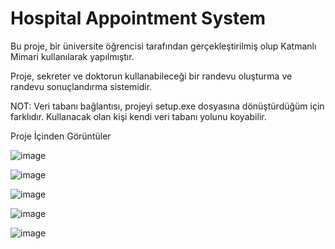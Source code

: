 # Hospital Appointment System
Bu proje, bir üniversite öğrencisi tarafından gerçekleştirilmiş olup Katmanlı Mimari kullanılarak yapılmıştır.

Proje, sekreter ve doktorun kullanabileceği bir randevu oluşturma ve randevu sonuçlandırma sistemidir.

NOT: Veri tabanı bağlantısı, projeyi setup.exe dosyasına dönüştürdüğüm için farklıdır. Kullanacak olan kişi kendi veri tabanı yolunu koyabilir.

Proje İçinden Görüntüler

![image](https://user-images.githubusercontent.com/84331784/217782518-e2bb41f0-4408-41bf-8006-c24b00b566df.png)

![image](https://user-images.githubusercontent.com/84331784/217783090-bb5df76d-0303-4d5f-ac96-b28dfda57cc9.png)

![image](https://user-images.githubusercontent.com/84331784/217783363-846193c9-9b24-4e9a-a36d-5897737dfb60.png)

![image](https://user-images.githubusercontent.com/84331784/217783478-6e85e386-aaba-45cc-add7-127bbb080eaf.png)

![image](https://user-images.githubusercontent.com/84331784/217783924-8baa9ae2-3e39-407a-bf17-576b027f0386.png)

